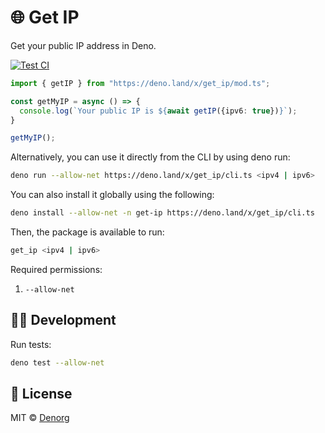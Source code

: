 # 🌐 Get IP

Get your public IP address in Deno.

[![Test CI](https://github.com/denorg/get-ip/workflows/Test%20CI/badge.svg)](https://github.com/denorg/get-ip/actions)

```ts
import { getIP } from "https://deno.land/x/get_ip/mod.ts";

const getMyIP = async () => {
  console.log(`Your public IP is ${await getIP({ipv6: true})}`);
}

getMyIP();
```

Alternatively, you can use it directly from the CLI by using deno run:

```bash
deno run --allow-net https://deno.land/x/get_ip/cli.ts <ipv4 | ipv6>
```

You can also install it globally using the following:

```bash
deno install --allow-net -n get-ip https://deno.land/x/get_ip/cli.ts
```

Then, the package is available to run:

```bash
get_ip <ipv4 | ipv6>
```

Required permissions:

1. `--allow-net`

## 👩‍💻 Development

Run tests:

```bash
deno test --allow-net
```

## 📄 License

MIT © [Denorg](https://den.org.in)
